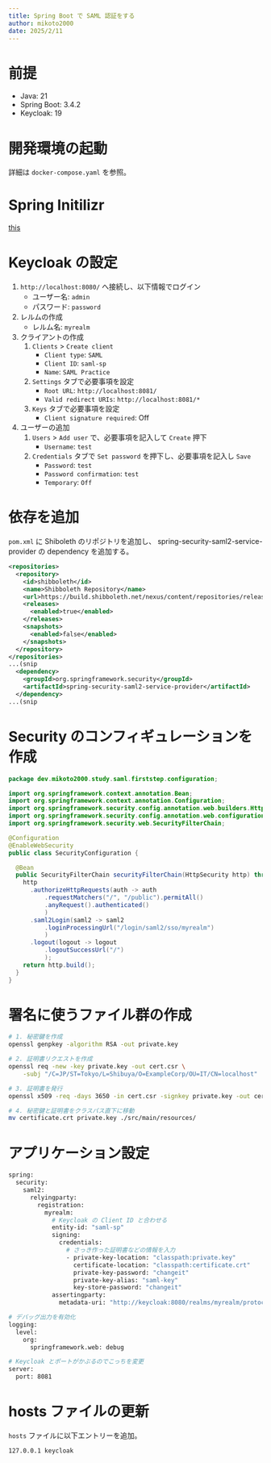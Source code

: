 ```yaml
---
title: Spring Boot で SAML 認証をする
author: mikoto2000
date: 2025/2/11
---
```



# 前提

- Java: 21
- Spring Boot: 3.4.2
- Keycloak: 19


# 開発環境の起動

詳細は `docker-compose.yaml` を参照。


# Spring Initilizr

[this](https://start.spring.io/#!type=maven-project&language=java&platformVersion=3.4.2&packaging=jar&jvmVersion=21&groupId=dev.mikoto2000.study.saml&artifactId=firststep&name=firststep&description=SAML%20firststep%20demo%20project%20for%20Spring%20Boot&packageName=dev.mikoto2000.study.saml.firststep&dependencies=web,devtools,lombok,security)


# Keycloak の設定

1. `http://localhost:8080/` へ接続し、以下情報でログイン
    - ユーザー名: `admin`
    - パスワード: `password`
2. レルムの作成
    - レルム名: `myrealm`
3. クライアントの作成
    1. `Clients` > `Create client`
        - `Client type`: `SAML`
        - `Client ID`: `saml-sp`
        - `Name`: `SAML Practice`
    2. `Settings` タブで必要事項を設定
        - `Root URL`: `http://localhost:8081/`
        - `Valid redirect URIs`: `http://localhost:8081/*`
    3. `Keys` タブで必要事項を設定
        - `Client signature required`: Off
4. ユーザーの追加
    1. `Users` > `Add user` で、必要事項を記入して `Create` 押下
        - `Username`: `test`
    2. `Credentials` タブで `Set password` を押下し、必要事項を記入し `Save`
        - `Password`: `test`
        - `Password confirmation`: `test`
        - `Temporary`: `Off`


# 依存を追加

`pom.xml` に Shiboleth のリポジトリを追加し、 spring-security-saml2-service-provider の dependency を追加する。

```xml
<repositories>
  <repository>
    <id>shibboleth</id>
    <name>Shibboleth Repository</name>
    <url>https://build.shibboleth.net/nexus/content/repositories/releases/</url>
    <releases>
      <enabled>true</enabled>
    </releases>
    <snapshots>
      <enabled>false</enabled>
    </snapshots>
  </repository>
</repositories>
...(snip
  <dependency>
    <groupId>org.springframework.security</groupId>
    <artifactId>spring-security-saml2-service-provider</artifactId>
  </dependency>
...(snip
```


# Security のコンフィギュレーションを作成

```java
package dev.mikoto2000.study.saml.firststep.configuration;

import org.springframework.context.annotation.Bean;
import org.springframework.context.annotation.Configuration;
import org.springframework.security.config.annotation.web.builders.HttpSecurity;
import org.springframework.security.config.annotation.web.configuration.EnableWebSecurity;
import org.springframework.security.web.SecurityFilterChain;

@Configuration
@EnableWebSecurity
public class SecurityConfiguration {

  @Bean
  public SecurityFilterChain securityFilterChain(HttpSecurity http) throws Exception {
    http
      .authorizeHttpRequests(auth -> auth
          .requestMatchers("/", "/public").permitAll()
          .anyRequest().authenticated()
          )
      .saml2Login(saml2 -> saml2
          .loginProcessingUrl("/login/saml2/sso/myrealm")
          )
      .logout(logout -> logout
          .logoutSuccessUrl("/")
          );
    return http.build();
  }
}
```


# 署名に使うファイル群の作成

```sh
# 1. 秘密鍵を作成
openssl genpkey -algorithm RSA -out private.key

# 2. 証明書リクエストを作成
openssl req -new -key private.key -out cert.csr \
    -subj "/C=JP/ST=Tokyo/L=Shibuya/O=ExampleCorp/OU=IT/CN=localhost"

# 3. 証明書を発行
openssl x509 -req -days 3650 -in cert.csr -signkey private.key -out certificate.crt

# 4. 秘密鍵と証明書をクラスパス直下に移動
mv certificate.crt private.key ./src/main/resources/
```


# アプリケーション設定

```sh
spring:
  security:
    saml2:
      relyingparty:
        registration:
          myrealm:
            # Keycloak の Client ID と合わせる
            entity-id: "saml-sp"
            signing:
              credentials:
                # さっき作った証明書などの情報を入力
                - private-key-location: "classpath:private.key"
                  certificate-location: "classpath:certificate.crt"
                  private-key-password: "changeit"
                  private-key-alias: "saml-key"
                  key-store-password: "changeit"
            assertingparty:
              metadata-uri: "http://keycloak:8080/realms/myrealm/protocol/saml/descriptor"

# デバッグ出力を有効化
logging:
  level:
    org:
      springframework.web: debug

# Keycloak とポートがかぶるのでこっちを変更
server:
  port: 8081
```


# hosts ファイルの更新

`hosts` ファイルに以下エントリーを追加。

```
127.0.0.1 keycloak
```


# 
